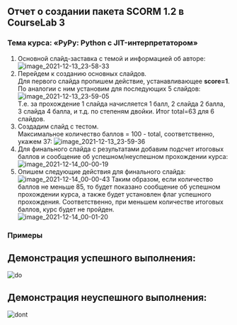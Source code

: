 ## Отчет о создании пакета SCORM 1.2 в CourseLab 3
### Тема курса: **«PyPy: Python с JIT-интерпретатором»**

1. Основной слайд-заставка с темой и информацией об авторе:
![image_2021-12-13_23-58-33](https://user-images.githubusercontent.com/67209858/145910219-404c4a4e-cc53-41e8-a362-e5a16362b969.png)
2. Перейдем к созданию основных слайдов.  
Для первого слайда пропишем действие, устанавливающее **score=1**. По аналогии с ним установим для последующих 5 слайдов:
![image_2021-12-13_23-59-05](https://user-images.githubusercontent.com/67209858/145911691-d0a26166-562a-4dee-a6e3-ba77f4a99ffb.png)  
Т.е. за прохождение 1 слайда начисляется 1 балл, 2 слайда 2 балла, 3 слайда 4 балла, и т.д. по степеням двойки. Итог total=63 для 6 слайдов. 
3. Создадим слайд с тестом.  
Максимальное количество баллов = 100 - total, соответственно, укажем 37:
![image_2021-12-13_23-59-36](https://user-images.githubusercontent.com/67209858/145911917-852b6eb7-154e-4ce4-bea4-1f60b3344229.png)
4. Для финального слайда с результатами добавим подсчет итоговых баллов и сообщение об успешном/неуспешном прохождении курса:
![image_2021-12-14_00-00-19](https://user-images.githubusercontent.com/67209858/145912050-310ebd61-5b07-4c18-96af-87cd22a7e5e2.png)
5. Опишем следующие действия для финального слайда:
![image_2021-12-14_00-00-43](https://user-images.githubusercontent.com/67209858/145912110-5e8ee5e1-e676-41fc-b788-16f8c959df0e.png)
Таким образом, если количество баллов не меньше 85, то будет показано сообщение об успешном прохождении курса, а также будет установлен флаг успешного прохождения. Соответственно, при меньшем количестве итоговых баллов, курс будет не пройден.  
![image_2021-12-14_00-01-20](https://user-images.githubusercontent.com/67209858/145912266-b7be9e4e-b18e-4fee-82b1-30b05474aba2.png)


### Примеры

## Демонстрация успешного выполнения:
![do](https://user-images.githubusercontent.com/67209858/145906231-dcb01078-c36f-42f5-856a-aa6bff5ee666.gif)

## Демонстрация неуспешного выполнения:
![dont](https://user-images.githubusercontent.com/67209858/145906230-0b498287-41f6-438d-9d25-af5ea5e5b02f.gif)
